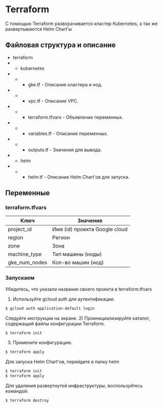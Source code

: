 # Terraform
С помощью Terraform разворачивается кластер Kubernetes, а так же развертываются Helm Chart'ы
## Файловая структура и описание
- terraform
- - kubernetes
- - - gke.tf - Описание кластера и нод.
- - - vpc.tf - Описание VPC.
- - - terraform.tfvars - Объявление переменных.
- - - variables.tf - Описание переменных.
- - - outputs.tf - Значения для вывода.
- - helm
- - - helm.tf - Описание Helm Chart'ов для запуска.

## Переменные
### terraform.tfvars
| Ключ | Значение |
| ------ | ------ |
| project_id | Имя (id) проекта Google cloud |
| region | Регион |
| zone | Зона |
| machine_type | Тип машины (ноды) |
| gke_num_nodes | Кол-во машин (нод) |

### Запускаем
Убедитесь, что указали название своего проекта в terraform.tfvars
1) Используйте gcloud auth для аутентификации.
```sh
$ gcloud auth application-default login
```
Следуйте инструкции на экране.
2) Проинициализируйте каталог, содержащий файлы конфигурации Terraform.
```sh
$ terraform init
```
3) Примените конфигурацию.
```sh
$ terraform apply
```
Для запуска Helm Chart'ов, перейдите в папку helm  
```sh
$ terraform init
$ terraform apply
```
Для удаления развертнутой инфраструктуры, воспользуйтесь командой:
```sh
$ terraform destroy
```
